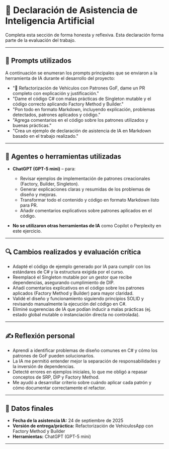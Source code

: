 # 📄 Declaración de Asistencia de Inteligencia Artificial

Completa esta sección de forma honesta y reflexiva. Esta declaración forma parte de la evaluación del trabajo.

---

## 📌 Prompts utilizados
A continuación se enumeran los prompts principales que se enviaron a la herramienta de IA durante el desarrollo del proyecto:

- "📖 Refactorización de Vehículos con Patrones GoF, dame un PR completo con explicación y justificación."
- "Dame el código C# con malas prácticas de Singleton mutable y el código correcto aplicando Factory Method y Builder."
- "Pon todo en formato Markdown, incluyendo explicación, problemas detectados, patrones aplicados y código."
- "Agrega comentarios en el código sobre los patrones utilizados y buenas prácticas."
- "Crea un ejemplo de declaración de asistencia de IA en Markdown basado en el trabajo realizado."

---

## 🧠 Agentes o herramientas utilizadas
- **ChatGPT (GPT-5 mini)** – para:
  - Revisar ejemplos de implementación de patrones creacionales (Factory, Builder, Singleton).
  - Generar explicaciones claras y resumidas de los problemas de diseño y mejoras.
  - Transformar todo el contenido y código en formato Markdown listo para PR.
  - Añadir comentarios explicativos sobre patrones aplicados en el código.
  
- **No se utilizaron otras herramientas de IA** como Copilot o Perplexity en este ejercicio.

---

## 🔍 Cambios realizados y evaluación crítica
- Adapté el código de ejemplo generado por IA para cumplir con los estándares de C# y la estructura exigida por el curso.
- Reemplacé el Singleton mutable por un gestor que recibe dependencias, asegurando cumplimiento de DIP.
- Añadí comentarios explicativos en el código sobre los patrones aplicados (Factory Method y Builder) para mayor claridad.
- Validé el diseño y funcionamiento siguiendo principios SOLID y revisando manualmente la ejecución del código en C#.
- Eliminé sugerencias de IA que podían inducir a malas prácticas (ej. estado global mutable o instanciación directa no controlada).

---

## ✍️ Reflexión personal
- Aprendí a identificar problemas de diseño comunes en C# y cómo los patrones de GoF pueden solucionarlos.
- La IA me permitió entender mejor la separación de responsabilidades y la inversión de dependencias.
- Detecté errores en ejemplos iniciales, lo que me obligó a repasar conceptos de SRP, DIP y Factory Method.
- Me ayudó a desarrollar criterio sobre cuándo aplicar cada patrón y cómo documentar correctamente el refactor.

---

## 📅 Datos finales
- **Fecha de la asistencia IA:** 24 de septiembre de 2025  
- **Versión de entrega/práctica:** Refactorización de VehiculosApp con Factory Method y Builder  
- **Herramientas:** ChatGPT (GPT-5 mini)  

---
